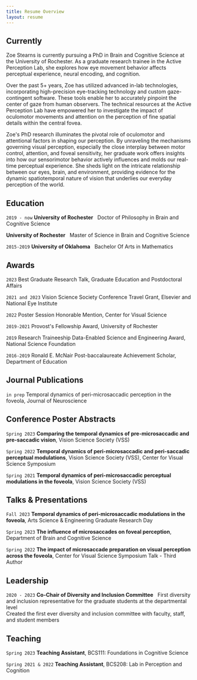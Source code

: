 ```yaml
---
title: Resume Overview
layout: resume
---
```


## Currently

Zoe Stearns is currently pursuing a PhD in Brain and Cognitive Science at the University of Rochester. As a graduate research trainee in the Active Perception Lab, she explores how eye movement behavior affects perceptual experience, neural encoding, and cognition.

Over the past 5+ years, Zoe has utilized advanced in-lab technologies, incorporating high-precision eye-tracking technology and custom gaze-contingent software. These tools enable her to accurately pinpoint the center of gaze from human observers. The technical resources at the Active Perception Lab have empowered her to investigate the impact of oculomotor movements and attention on the perception of fine spatial details within the central fovea.

Zoe's PhD research illuminates the pivotal role of oculomotor and attentional factors in shaping our perception. By unraveling the mechanisms governing visual perception, especially the close interplay between motor control, attention, and foveal sensitivity, her graduate work offers insights into how our sensorimotor behavior actively influences and molds our real-time perceptual experience. She sheds light on the intricate relationship between our eyes, brain, and environment, providing evidence for the dynamic spatiotemporal nature of vision that underlies our everyday perception of the world.

## Education

`2019 - now`
__University of Rochester__ &nbsp;
Doctor of Philosophy in Brain and Cognitive Science 

__University of Rochester__ &nbsp;
Master of Science in Brain and Cognitive Science

`2015-2019`
__University of Oklahoma__ &nbsp;
Bachelor Of Arts in Mathematics

## Awards

`2023`
Best Graduate Research Talk, Graduate Education and Postdoctoral Affairs
 &nbsp;  

`2021 and 2023`
Vision Science Society Conference Travel Grant, Elsevier and National Eye Institute
 &nbsp;  

`2022`
Poster Session Honorable Mention, Center for Visual Science
 &nbsp;  

`2019-2021`
Provost's Fellowship Award, University of Rochester
 &nbsp;  

`2019`
Research Traineeship Data-Enabled Science and Engineering Award, National Science Foundation

`2016-2019`
Ronald E. McNair Post-baccalaureate Achievement Scholar, Department of Education

<!-- A list is also available [online](https://scholar.google.co.uk/citations?user=LTOTl0YAAAAJ) -->

## Journal Publications

`in prep`
Temporal dynamics of peri-microsaccadic perception in the foveola, Journal of Neuroscience

## Conference Poster Abstracts

`Spring 2023`
__Comparing the temporal dynamics of pre-microsaccadic and pre-saccadic vision__, Vision Science Society (VSS)

`Spring 2022`
__Temporal dynamics of peri-microsaccadic and peri-saccadic perceptual modulations__, Vision Science Society (VSS), Center for Visual Science Symposium

`Spring 2021`
__Temporal dynamics of peri-microsaccadic perceptual modulations in the foveola__, Vision Science Society (VSS)

## Talks & Presentations
`Fall 2023`
__Temporal dynamics of peri-microsaccadic modulations in the foveola__, Arts Science & Engineering Graduate Research Day

`Spring 2023`
__The influence of microsaccades on foveal perception__, Department of Brain and Cognitive Science

`Spring 2022`
__The impact of microsaccade preparation on visual perception across the foveola__, Center for Visual Science Symposium Talk - Third Author

## Leadership

`2020 - 2023`
__Co-Chair of Diversity and Inclusion Committee__ &nbsp; 
First diversity and inclusion representative for the graduate students at the departmental level &nbsp;  
Created the first ever diversity and inclusion committee with faculty, staff, and student members &nbsp;  

## Teaching 
`Spring 2023`
__Teaching Assistant__, BCS111: Foundations in Cognitive Science

`Spring 2021 & 2022`
__Teaching Assistant__, BCS208: Lab in Perception and Cognition




